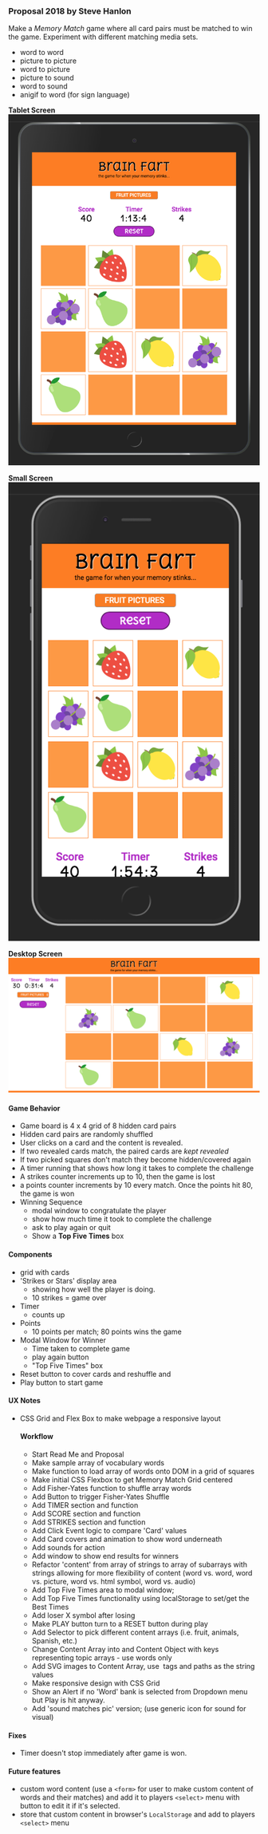 ### Proposal 2018 by Steve Hanlon
Make a _Memory Match_ game where all card pairs must be matched to win the game. Experiment with different matching media sets.
 - word to word
 - picture to picture
 - word to picture
 - picture to sound
 - word to sound
 - anigif to word (for sign language)    

**Tablet Screen**
![tablet size screen](images/readme_pics/tablet.png)

**Small Screen**
![small screen](images/readme_pics/small_screen.png)

**Desktop Screen**
![desktop screen](images/readme_pics/desktop.png)

  #### Game Behavior
  - Game board is 4 x 4 grid of 8 hidden card pairs
  - Hidden card pairs are randomly shuffled
  - User clicks on a card and the content is revealed.
  - If two revealed cards match, the paired cards are _kept revealed_
  - If two picked squares don't match they become hidden/covered again
  - A timer running that shows how long it takes to complete the challenge
  - A strikes counter increments up to 10, then the game is lost
  - a points counter increments by 10 every match. Once the points hit 80, the game is won
  - Winning Sequence
    - modal window to congratulate the player
    - show how much time it took to complete the challenge
    - ask to play again or quit
    - Show a __Top Five Times__ box


  #### Components
  - grid with cards
  - 'Strikes or Stars' display area
    - showing how well the player is doing.  
    - 10 strikes = game over
  - Timer
    - counts up
  - Points
    - 10 points per match; 80 points wins the game
  - Modal Window for Winner
    - Time taken to complete game
    - play again button
    - "Top Five Times" box
  - Reset button to cover cards and reshuffle and
  - Play button to start game


  #### UX Notes
- CSS Grid and Flex Box to make webpage a responsive layout

  #### Workflow
  - Start Read Me and Proposal
  - Make sample array of vocabulary words
  - Make function to load array of words onto DOM in a grid of squares
  - Make initial CSS Flexbox to get Memory Match Grid centered
  - Add Fisher-Yates function to shuffle array words
  - Add Button to trigger Fisher-Yates Shuffle
  - Add TIMER section and function
  - Add SCORE section and function
  - Add STRIKES section and function
  - Add Click Event logic to compare 'Card' values
  - Add Card covers and animation to show word underneath
  - Add sounds for action
  - Add window to show end results for winners
  - Refactor 'content' from array of strings to array of subarrays with strings allowing for more flexibility of content (word vs. word, word vs. picture, word vs. html symbol, word vs. audio)
  - Add Top Five Times area to modal window;
  - Add Top Five Times functionality using localStorage to set/get the Best Times
  - Add loser X symbol after losing
  - Make PLAY button turn to a RESET button during play
  - Add Selector to pick different content arrays (i.e. fruit, animals, Spanish, etc.)
  - Change Content Array into and Content Object with keys representing topic arrays - use words only
  - Add SVG images to Content Array, use <img> tags and paths as the string values
  - Make responsive design with CSS Grid
  - Show an Alert if no 'Word' bank is selected from Dropdown menu but Play is hit anyway.
  - Add 'sound matches pic' version; (use generic icon for sound for visual)


#### Fixes
  - Timer doesn't stop immediately after game is won.


#### Future features
 - custom word content (use a ``<form>`` for user to make custom content of words and their matches) and
    add it to players ``<select>`` menu with button to edit it if it's selected.
 - store that custom content in browser's ``LocalStorage`` and add to players ``<select>`` menu
